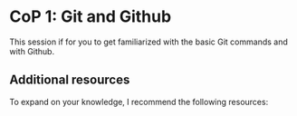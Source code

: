 # CoP 1: Git and Github

This session if for you to get familiarized with the basic Git commands and with Github.

## Additional resources

To expand on your knowledge, I recommend the following resources:


